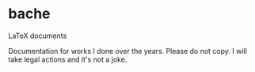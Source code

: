 # bache
LaTeX documents


Documentation for works I done over the years. Please do not copy. I will take legal actions and it's not a joke.
